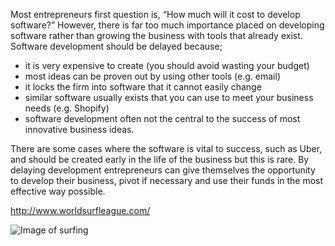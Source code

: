 Most entrepreneurs first question is, “How much will it cost to develop software?”  However, there is far too much importance placed on developing software rather than growing the business with tools that already exist.  
Software development should be delayed because;

*	it is very expensive to create (you should avoid wasting your budget)
*	most ideas can be proven out by using other tools (e.g. email)
*	it locks the firm into software that it cannot easily change  
*	similar software usually exists that you can use to meet your business needs (e.g. Shopify)
*	software development often not the central to the success of most innovative business ideas.  

There are some cases where the software is vital to success, such as Uber, and should be created early in the life of the business but this is rare.  By delaying development entrepreneurs can give themselves the opportunity to develop their business, pivot if necessary and use their funds in the most effective way possible.

http://www.worldsurfleague.com/

![Image of surfing](http://surf-wax.co.uk/wp-content/uploads/2014/10/surf-the-wave.jpg)
